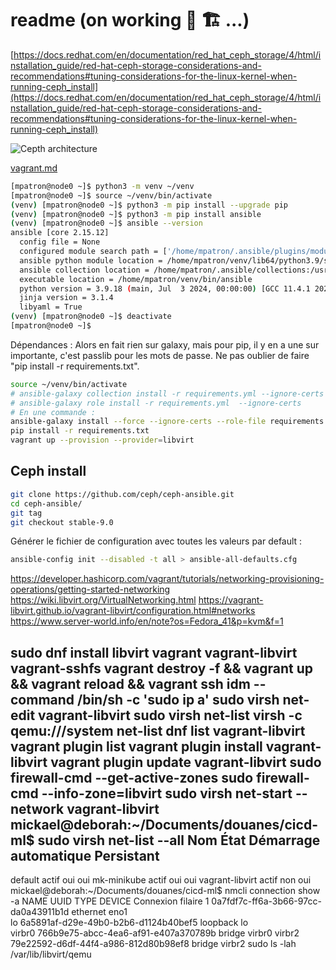 # readme (on working 🚧 🏗️ ...)

[https://docs.redhat.com/en/documentation/red_hat_ceph_storage/4/html/installation_guide/red-hat-ceph-storage-considerations-and-recommendations#tuning-considerations-for-the-linux-kernel-when-running-ceph_install](https://docs.redhat.com/en/documentation/red_hat_ceph_storage/4/html/installation_guide/red-hat-ceph-storage-considerations-and-recommendations#tuning-considerations-for-the-linux-kernel-when-running-ceph_install)

![Cepth architecture](images/cepth_basic_cluster.svg "Cepth architecture")

[vagrant.md](docs/vagrant.md)

~~~bash
[mpatron@node0 ~]$ python3 -m venv ~/venv
[mpatron@node0 ~]$ source ~/venv/bin/activate
(venv) [mpatron@node0 ~]$ python3 -m pip install --upgrade pip
(venv) [mpatron@node0 ~]$ python3 -m pip install ansible
(venv) [mpatron@node0 ~]$ ansible --version
ansible [core 2.15.12]
  config file = None
  configured module search path = ['/home/mpatron/.ansible/plugins/modules', '/usr/share/ansible/plugins/modules']
  ansible python module location = /home/mpatron/venv/lib64/python3.9/site-packages/ansible
  ansible collection location = /home/mpatron/.ansible/collections:/usr/share/ansible/collections
  executable location = /home/mpatron/venv/bin/ansible
  python version = 3.9.18 (main, Jul  3 2024, 00:00:00) [GCC 11.4.1 20231218 (Red Hat 11.4.1-3)] (/home/mpatron/venv/bin/python3)
  jinja version = 3.1.4
  libyaml = True
(venv) [mpatron@node0 ~]$ deactivate
[mpatron@node0 ~]$
~~~

Dépendances :
Alors en fait rien sur galaxy, mais pour pip, il y en a une sur importante, c'est passlib pour les mots de passe. Ne pas oublier de faire "pip install -r requirements.txt".

~~~bash
source ~/venv/bin/activate
# ansible-galaxy collection install -r requirements.yml --ignore-certs
# ansible-galaxy role install -r requirements.yml  --ignore-certs
# En une commande :
ansible-galaxy install --force --ignore-certs --role-file requirements.yml
pip install -r requirements.txt
vagrant up --provision --provider=libvirt
~~~

## Ceph install

~~~bash
git clone https://github.com/ceph/ceph-ansible.git
cd ceph-ansible/
git tag
git checkout stable-9.0
~~~

Générer le fichier de configuration avec toutes les valeurs par default :

~~~bash
ansible-config init --disabled -t all > ansible-all-defaults.cfg
~~~


https://developer.hashicorp.com/vagrant/tutorials/networking-provisioning-operations/getting-started-networking
https://wiki.libvirt.org/VirtualNetworking.html
https://vagrant-libvirt.github.io/vagrant-libvirt/configuration.html#networks
https://www.server-world.info/en/note?os=Fedora_41&p=kvm&f=1

sudo dnf install libvirt vagrant vagrant-libvirt vagrant-sshfs
vagrant destroy -f && vagrant up && vagrant reload && vagrant ssh idm --command /bin/sh -c 'sudo ip a'
sudo virsh net-edit vagrant-libvirt
sudo virsh net-list
virsh -c qemu:///system net-list
dnf list vagrant-libvirt
vagrant plugin list
vagrant plugin install vagrant-libvirt
vagrant plugin update vagrant-libvirt
sudo firewall-cmd --get-active-zones
sudo firewall-cmd --info-zone=libvirt
sudo virsh net-start --network vagrant-libvirt
mickael@deborah:~/Documents/douanes/cicd-ml$ sudo virsh net-list --all
 Nom               État    Démarrage automatique   Persistant
---------------------------------------------------------------
 default           actif   oui                     oui
 mk-minikube       actif   oui                     oui
 vagrant-libvirt   actif   non                     oui
mickael@deborah:~/Documents/douanes/cicd-ml$ nmcli connection show -a
NAME                 UUID                                  TYPE      DEVICE 
Connexion filaire 1  0a7fdf7c-ff6a-3b66-97cc-da0a43911b1d  ethernet  eno1   
lo                   6a5891af-d29e-49b0-b2b6-d1124b40bef5  loopback  lo     
virbr0               766b9e75-abcc-4ea6-af91-e407a370789b  bridge    virbr0 
virbr2               79e22592-d6df-44f4-a986-812d80b98ef8  bridge    virbr2
sudo ls -lah /var/lib/libvirt/qemu

